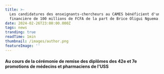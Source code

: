 ```yaml
---
title: >-
  Les candidatures des enseignants-chercheurs au CAMES bénéficient d'une aide
  financière de 100 millions de FCFA de la part de Brice Oligui Nguema.
date: 2024-02-26T23:00:00.000Z
tags: news
tranding: true
readTime: 1min
thumbnail: /images/author.png
featureImage: ''
---
```


#### Au cours de la cérémonie de remise des diplômes des 42e et 7e promotions de médecins et pharmaciens de l'USS
